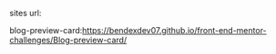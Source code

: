 sites url:


blog-preview-card:https://bendexdev07.github.io/front-end-mentor-challenges/Blog-preview-card/
